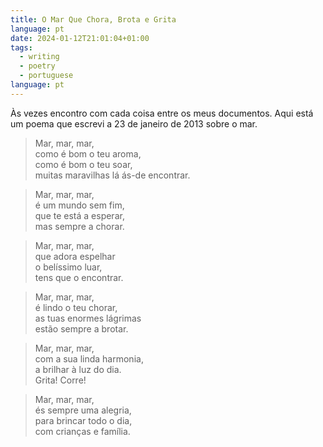 ```yaml
---
title: O Mar Que Chora, Brota e Grita
language: pt
date: 2024-01-12T21:01:04+01:00
tags:
  - writing
  - poetry
  - portuguese
language: pt
---
```


Às vezes encontro com cada coisa entre os meus documentos. Aqui está um poema que escrevi a 23 de janeiro de 2013 sobre o mar.

<!--more-->

> Mar, mar, mar,<br>
como é bom o teu aroma,<br>
como é bom o teu soar,<br>
muitas maravilhas lá ás-de encontrar.

> Mar, mar, mar,<br>
é um mundo sem fim,<br>
que te está a esperar,<br>
mas sempre a chorar.

> Mar, mar, mar,<br>
que adora espelhar<br>
o belíssimo luar,<br>
tens que o encontrar.

> Mar, mar, mar,<br>
é lindo o teu chorar,<br>
as tuas enormes lágrimas<br>
estão sempre a brotar.

> Mar, mar, mar,<br>
com a sua linda harmonia,<br>
a brilhar à luz do dia.<br>
Grita! Corre!

> Mar, mar, mar,<br>
és sempre uma alegria,<br>
para brincar todo o dia,<br>
com crianças e família.
